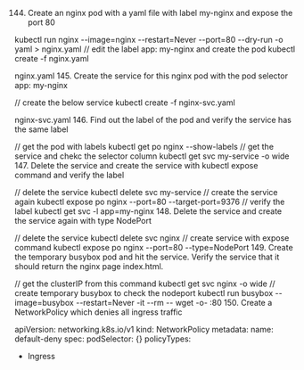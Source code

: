 144. Create an nginx pod with a yaml file with label my-nginx and expose the port 80

kubectl run nginx --image=nginx --restart=Never --port=80 --dry-run -o yaml > nginx.yaml
// edit the label app: my-nginx and create the pod
kubectl create -f nginx.yaml

nginx.yaml
145. Create the service for this nginx pod with the pod selector app: my-nginx

// create the below service
kubectl create -f nginx-svc.yaml

nginx-svc.yaml
146. Find out the label of the pod and verify the service has the same label

// get the pod with labels
kubectl get po nginx --show-labels
// get the service and chekc the selector column
kubectl get svc my-service -o wide
147. Delete the service and create the service with kubectl expose command and verify the label

// delete the service
kubectl delete svc my-service
// create the service again
kubectl expose po nginx --port=80 --target-port=9376
// verify the label
kubectl get svc -l app=my-nginx
148. Delete the service and create the service again with type NodePort

// delete the service
kubectl delete svc nginx
// create service with expose command
kubectl expose po nginx --port=80 --type=NodePort
149. Create the temporary busybox pod and hit the service. Verify the service that it should return the nginx page index.html.

// get the clusterIP from this command
kubectl get svc nginx -o wide
// create temporary busybox to check the nodeport
kubectl run busybox --image=busybox --restart=Never -it --rm -- wget -o- <Cluster IP>:80
150. Create a NetworkPolicy which denies all ingress traffic

apiVersion: networking.k8s.io/v1
kind: NetworkPolicy
metadata:
  name: default-deny
spec:
  podSelector: {}
  policyTypes:
  - Ingress
